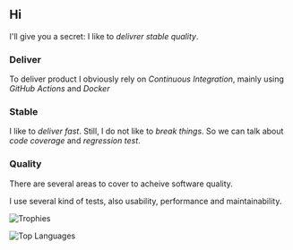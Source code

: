 ## Hi

I'll give you a secret: I like to _delivrer stable quality_.

### Deliver

To deliver product I obviously rely on _Continuous Integration_, mainly using
_GitHub Actions_ and _Docker_

### Stable

I like to _deliver fast_. Still, I do not like to _break things_. So we can
talk about _code coverage_ and _regression test_.

### Quality

There are several areas to cover to acheive software quality.

I use several kind of tests, also usability, performance and maintainability.

<p align="center">

![Trophies](https://github-profile-trophy.vercel.app/?username=KINFOO&no-frame=true&column=5&row=2)

![Top Languages](https://github-readme-stats.vercel.app/api/top-langs/?username=KINFOO&show_icons=true&hide_border=true&layout=compact)

</p>

<!--
**KINFOO/KINFOO** is a ✨ _special_ ✨ repository because its `README.md` (this file) appears on your GitHub profile.

Here are some ideas to get you started:

- 🔭 I’m currently working on ...
- 🌱 I’m currently learning ...
- 👯 I’m looking to collaborate on ...
- 🤔 I’m looking for help with ...
- 💬 Ask me about ...
- 📫 How to reach me: ...
- 😄 Pronouns: ...
- ⚡ Fun fact: ...
-->
